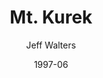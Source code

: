 ---
mission_id: mtkurek
title: "Mt. Kurek"
author: "Jeff Walters"
date: "1997-06"
description: "The Emperor, discouraged by Vader's failed attempts to quell the Rebel uprising has appointed Prince Xizor head of a deadly new project: the cloning of Dark Jedi. Intelligence has located the cloning facility in a dormant volcano, Mt. Kurek. Your job as Kyle Katarn is to gain access to the facility and destroy it. But be warned that while the volcano is dormant, it is not extinct...."
level-replaced:	SECBASE
difficulty: Yes
bm:	yes
fme: yes
wax: yes
3do: yes
voc: yes
gmd: yes
lfd: yes
base: "New level from scratch" 
editors: "WDFUSE 2.**"

---